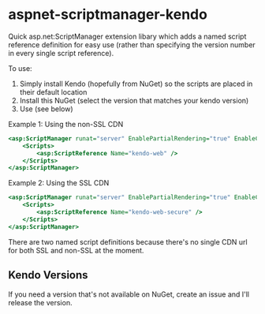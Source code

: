 # aspnet-scriptmanager-kendo

Quick asp.net:ScriptManager extension libary which adds a named script reference definition for easy use (rather than specifying the version number in every single script reference).

To use:

1. Simply install Kendo (hopefully from NuGet) so the scripts are placed in their default location
2. Install this NuGet (select the version that matches your kendo version)
3. Use (see below)

Example 1: Using the non-SSL CDN

```ASP
<asp:ScriptManager runat="server" EnablePartialRendering="true" EnableCdn="true" EnableCdnFallback="true">
    <Scripts>
        <asp:ScriptReference Name="kendo-web" />
    </Scripts>
</asp:ScriptManager>
```

Example 2: Using the SSL CDN

```ASP
<asp:ScriptManager runat="server" EnablePartialRendering="true" EnableCdn="true" EnableCdnFallback="true">
    <Scripts>
        <asp:ScriptReference Name="kendo-web-secure" />
    </Scripts>
</asp:ScriptManager>
```

There are two named script definitions because there's no single CDN url for both SSL and non-SSL at the moment.

## Kendo Versions
If you need a version that's not available on NuGet, create an issue and I'll release the version.